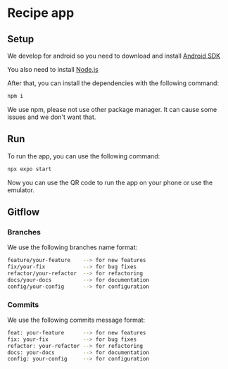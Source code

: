 # Recipe app

## Setup

We develop for android so you need to download and install [Android SDK](https://developer.android.com/tools/releases/platform-tools)

You also need to install [Node.js](https://nodejs.org/en/)

After that, you can install the dependencies with the following command:

```bash
npm i
```

We use npm, please not use other package manager. It can cause some issues and we don't want that.

## Run

To run the app, you can use the following command:

```bash
npx expo start
```

Now you can use the QR code to run the app on your phone or use the emulator.

## Gitflow

### Branches

We use the following branches name format:

```bash
feature/your-feature    --> for new features
fix/your-fix            --> for bug fixes
refactor/your-refactor  --> for refactoring
docs/your-docs          --> for documentation
config/your-config      --> for configuration
```

### Commits

We use the following commits message format:

```bash
feat: your-feature      --> for new features
fix: your-fix           --> for bug fixes
refactor: your-refactor --> for refactoring
docs: your-docs         --> for documentation
config: your-config     --> for configuration
```
